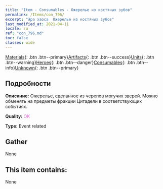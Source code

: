 ```yaml
---
title: "Item - Consumables - Ожерелье из костяных зубов"
permalink: /Items/con_796/
excerpt: "Эра хаоса  Ожерелье из костяных зубов"
last_modified_at: 2021-04-11
locale: ru
ref: "con_796.md"
toc: false
classes: wide
---
```

 [Materials](/ru/Items/){: .btn .btn--primary}[Artifacts](/ru/Items/Artifacts/){: .btn .btn--success}[Units](/ru/Items/Units/){: .btn .btn--warning}[Heroes](/ru/Items/Heroes/){: .btn .btn--danger}[Consumables](/ru/Items/Consumables/){: .btn .btn--info}[Unknown](/ru/Items/Unknown/){: .btn .btn--primary}

## Подробности
 **Описание:** Ожерелье, сделанное из черепов могучих зверей. Можно обменять на предметы фракции Цитадели в соответствующих событиях.

 **Quality:** <span style="color: #DA70D6">OK</span>

 **Type:** Event related

## Gather

  None

## This item contains:

  None


